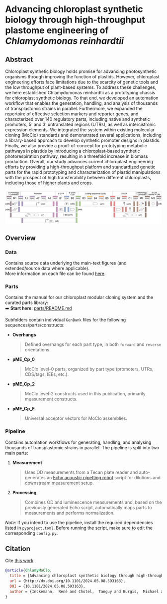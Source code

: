 # Advancing chloroplast synthetic biology through high-throughput plastome engineering of *Chlamydomonas reinhardtii*

## Abstract
Chloroplast synthetic biology holds promise for advancing photosynthetic organisms through improving the function of plastids. However, chloroplast engineering efforts face limitations due to the scarcity of genetic tools and the low throughput of plant-based systems. To address these challenges, we here established Chlamydomonas reinhardtii as a prototyping chassis for chloroplast synthetic biology. To that end, we developed an automation workflow that enables the generation, handling, and analysis of thousands of transplastomic strains in parallel. Furthermore, we expanded the repertoire of effective selection markers and reporter genes, and characterized over 140 regulatory parts, including native and synthetic promoters, 5’ and 3’ untranslated regions (UTRs), as well as intercistronic expression elements. We integrated the system within existing molecular cloning (MoClo) standards and demonstrated several applications, including a library-based approach to develop synthetic promoter designs in plastids. Finally, we also provide a proof-of-concept for prototyping metabolic pathways in plastids by introducing a chloroplast-based synthetic photorespiration pathway, resulting in a threefold increase in biomass production. Overall, our study advances current chloroplast engineering efforts by providing a high-throughput platform and standardized genetic parts for the rapid prototyping and characterization of plastid manipulations with the prospect of high transferability between different chloroplasts, including those of higher plants and crops.   

![MoClo Overview](images/parts/pME_Cp_0/moclo_overview.png)

## Overview

### Data
Contains source data underlying the main-text figures (and extended/source data where applicable).  
More information on each file can be found [here](https://github.com/ChlamyMarburg/ChloroplastTools/blob/main/data/README.md).

### Parts
Contains the manual for our chloroplast modular cloning system and the curated parts library:  
➡️ **Start here**: [parts/README.md](https://github.com/ChlamyMarburg/ChloroplastTools/blob/main/parts/README.md)

Subfolders contain individual `GenBank` files for the following sequences/parts/constructs:
- **Overhangs**  
  > Defined overhangs for each part type, in both `forward` and `reverse` orientations.
- **pME_Cp_0**  
  > MoClo level-0 parts, organized by part type (promoters, UTRs, CDS/tags, IEEs, etc.).
- **pME_Cp_2**  
  > MoClo level-2 constructs used in this publication, primarily measurement constructs.
- **pME_Cp_E**  
  > Universal acceptor vectors for MoClo assemblies.

### Pipeline
Contains automation workflows for generating, handling, and analysing thousands of transplastomic strains in parallel. The pipeline is split into two main parts:
1. **Measurement**  
   > Uses OD measurements from a Tecan plate reader and auto-generates an [Echo acoustic pipetting robot](https://www.beckman.de/liquid-handlers/echo-525) script for dilutions and downstream measurement setup.
2. **Processing**  
   > Combines OD and luminescence measurements and, based on the previously generated Echo script, automatically maps parts to measurements and performs normalization.

*Note*: If you intend to use the pipeline, install the required dependencies listed in `pyproject.toml`. Before running the script, make sure to edit the corresponding `config.py`.

## Citation
Cite [this work](https://doi.org/10.1101/2024.05.08.593163)
```bibtex
@article{ChlamyMoClo,
  title = {Advancing chloroplast synthetic biology through high-throughput plastome engineering of Chlamydomonas reinhardtii},
  url = {http://dx.doi.org/10.1101/2024.05.08.593163},
  DOI = {10.1101/2024.05.08.593163},
  author = {Inckemann,  René and Chotel,  Tanguy and Burgis,  Michael and Brinkmann,  Cedric K. and Andreas,  Laura and Baumann,  Jessica and Sharma,  Priyati and Klose,  Melanie and Barrett,  James and Ries,  Fabian and Paczia,  Nicole and Glatter,  Timo and Willmund,  Felix and Mackinder,  Luke C. M. and Erb,  Tobias J.},
}
```


